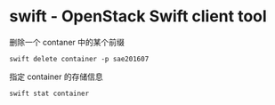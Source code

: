 # swift - OpenStack Swift client tool


删除一个 contaner 中的某个前缀
```
swift delete container -p sae201607
```

指定 container 的存储信息
```
swift stat container
```
